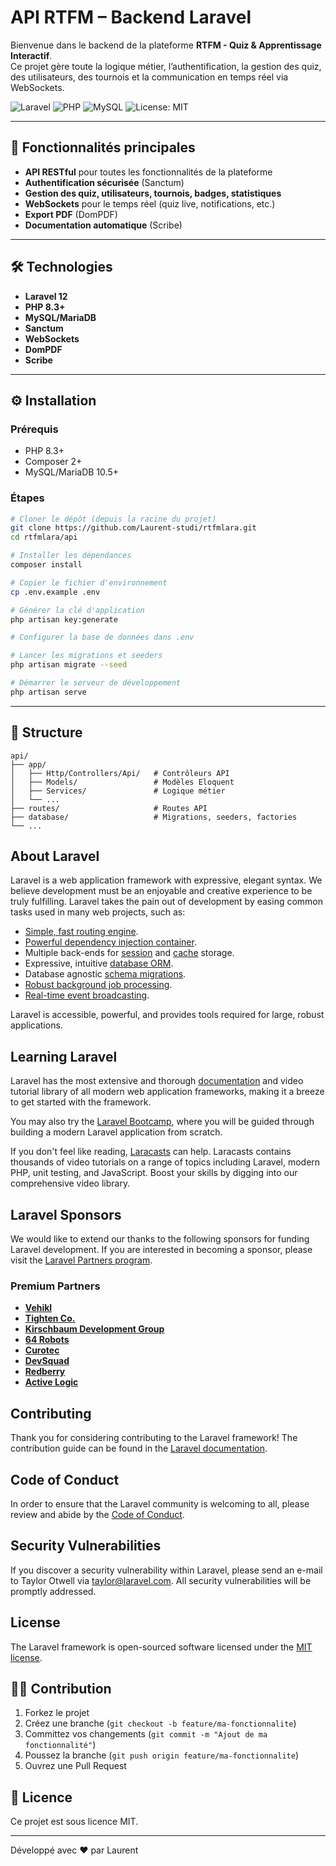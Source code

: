 # API RTFM – Backend Laravel

Bienvenue dans le backend de la plateforme **RTFM - Quiz & Apprentissage Interactif**.  
Ce projet gère toute la logique métier, l’authentification, la gestion des quiz, des utilisateurs, des tournois et la communication en temps réel via WebSockets.

![Laravel](https://img.shields.io/badge/Laravel-12.x-FF2D20?style=for-the-badge&logo=laravel&logoColor=white)
![PHP](https://img.shields.io/badge/PHP-8.3+-777BB4?style=for-the-badge&logo=php&logoColor=white)
![MySQL](https://img.shields.io/badge/MySQL-5.7+-4479A1?style=for-the-badge&logo=mysql&logoColor=white)
![License: MIT](https://img.shields.io/badge/License-MIT-green?style=for-the-badge)

---

## 🚀 Fonctionnalités principales

- **API RESTful** pour toutes les fonctionnalités de la plateforme
- **Authentification sécurisée** (Sanctum)
- **Gestion des quiz, utilisateurs, tournois, badges, statistiques**
- **WebSockets** pour le temps réel (quiz live, notifications, etc.)
- **Export PDF** (DomPDF)
- **Documentation automatique** (Scribe)

---

## 🛠️ Technologies

- **Laravel 12**
- **PHP 8.3+**
- **MySQL/MariaDB**
- **Sanctum**
- **WebSockets**
- **DomPDF**
- **Scribe**

---

## ⚙️ Installation

### Prérequis

- PHP 8.3+
- Composer 2+
- MySQL/MariaDB 10.5+

### Étapes

```bash
# Cloner le dépôt (depuis la racine du projet)
git clone https://github.com/Laurent-studi/rtfmlara.git
cd rtfmlara/api

# Installer les dépendances
composer install

# Copier le fichier d'environnement
cp .env.example .env

# Générer la clé d'application
php artisan key:generate

# Configurer la base de données dans .env

# Lancer les migrations et seeders
php artisan migrate --seed

# Démarrer le serveur de développement
php artisan serve
```

---

## 📁 Structure

```
api/
├── app/
│   ├── Http/Controllers/Api/   # Contrôleurs API
│   ├── Models/                 # Modèles Eloquent
│   ├── Services/               # Logique métier
│   └── ...
├── routes/                     # Routes API
├── database/                   # Migrations, seeders, factories
└── ...
```

## About Laravel

Laravel is a web application framework with expressive, elegant syntax. We believe development must be an enjoyable and creative experience to be truly fulfilling. Laravel takes the pain out of development by easing common tasks used in many web projects, such as:

- [Simple, fast routing engine](https://laravel.com/docs/routing).
- [Powerful dependency injection container](https://laravel.com/docs/container).
- Multiple back-ends for [session](https://laravel.com/docs/session) and [cache](https://laravel.com/docs/cache) storage.
- Expressive, intuitive [database ORM](https://laravel.com/docs/eloquent).
- Database agnostic [schema migrations](https://laravel.com/docs/migrations).
- [Robust background job processing](https://laravel.com/docs/queues).
- [Real-time event broadcasting](https://laravel.com/docs/broadcasting).

Laravel is accessible, powerful, and provides tools required for large, robust applications.

## Learning Laravel

Laravel has the most extensive and thorough [documentation](https://laravel.com/docs) and video tutorial library of all modern web application frameworks, making it a breeze to get started with the framework.

You may also try the [Laravel Bootcamp](https://bootcamp.laravel.com), where you will be guided through building a modern Laravel application from scratch.

If you don't feel like reading, [Laracasts](https://laracasts.com) can help. Laracasts contains thousands of video tutorials on a range of topics including Laravel, modern PHP, unit testing, and JavaScript. Boost your skills by digging into our comprehensive video library.

## Laravel Sponsors

We would like to extend our thanks to the following sponsors for funding Laravel development. If you are interested in becoming a sponsor, please visit the [Laravel Partners program](https://partners.laravel.com).

### Premium Partners

- **[Vehikl](https://vehikl.com)**
- **[Tighten Co.](https://tighten.co)**
- **[Kirschbaum Development Group](https://kirschbaumdevelopment.com)**
- **[64 Robots](https://64robots.com)**
- **[Curotec](https://www.curotec.com/services/technologies/laravel)**
- **[DevSquad](https://devsquad.com/hire-laravel-developers)**
- **[Redberry](https://redberry.international/laravel-development)**
- **[Active Logic](https://activelogic.com)**

## Contributing

Thank you for considering contributing to the Laravel framework! The contribution guide can be found in the [Laravel documentation](https://laravel.com/docs/contributions).

## Code of Conduct

In order to ensure that the Laravel community is welcoming to all, please review and abide by the [Code of Conduct](https://laravel.com/docs/contributions#code-of-conduct).

## Security Vulnerabilities

If you discover a security vulnerability within Laravel, please send an e-mail to Taylor Otwell via [taylor@laravel.com](mailto:taylor@laravel.com). All security vulnerabilities will be promptly addressed.

## License

The Laravel framework is open-sourced software licensed under the [MIT license](https://opensource.org/licenses/MIT).

## 🧑‍💻 Contribution

1. Forkez le projet
2. Créez une branche (`git checkout -b feature/ma-fonctionnalite`)
3. Committez vos changements (`git commit -m "Ajout de ma fonctionnalité"`)
4. Poussez la branche (`git push origin feature/ma-fonctionnalite`)
5. Ouvrez une Pull Request

## 📄 Licence

Ce projet est sous licence MIT.

---

Développé avec ❤️ par Laurent

